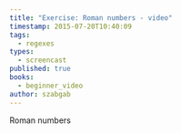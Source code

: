 ```yaml
---
title: "Exercise: Roman numbers - video"
timestamp: 2015-07-20T10:40:09
tags:
  - regexes
types:
  - screencast
published: true
books:
  - beginner_video
author: szabgab
---
```



Roman numbers


<slidecast file="beginner-perl/exercise-roman-numbers" youtube="0QI6QAZxNwg" />

